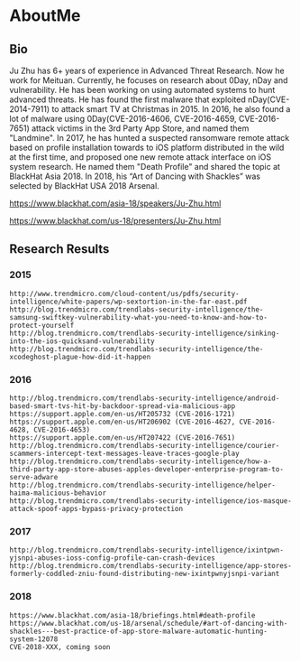 # AboutMe

## Bio
Ju Zhu has 6+ years of experience in Advanced Threat Research. Now he work for Meituan. Currently, he focuses on research about 0Day, nDay and vulnerability. He has been working on using automated systems to hunt advanced threats. He has found the first malware that exploited nDay(CVE-2014-7911) to attack smart TV at Christmas in 2015. In 2016, he also found a lot of malware using 0Day(CVE-2016-4606, CVE-2016-4659, CVE-2016-7651) attack victims in the 3rd Party App Store, and named them "Landmine". In 2017, he has hunted a suspected ransomware remote attack based on profile installation towards to iOS platform distributed in the wild at the first time, and proposed one new remote attack interface on iOS system research. He named them "Death Profile" and shared the topic at BlackHat Asia 2018. In 2018, his “Art of Dancing with Shackles” was selected by BlackHat USA 2018 Arsenal.

https://www.blackhat.com/asia-18/speakers/Ju-Zhu.html

https://www.blackhat.com/us-18/presenters/Ju-Zhu.html

## Research Results

### 2015
```
http://www.trendmicro.com/cloud-content/us/pdfs/security-intelligence/white-papers/wp-sextortion-in-the-far-east.pdf
http://blog.trendmicro.com/trendlabs-security-intelligence/the-samsung-swiftkey-vulnerability-what-you-need-to-know-and-how-to-protect-yourself
http://blog.trendmicro.com/trendlabs-security-intelligence/sinking-into-the-ios-quicksand-vulnerability
http://blog.trendmicro.com/trendlabs-security-intelligence/the-xcodeghost-plague-how-did-it-happen
```

### 2016
```
http://blog.trendmicro.com/trendlabs-security-intelligence/android-based-smart-tvs-hit-by-backdoor-spread-via-malicious-app
https://support.apple.com/en-us/HT205732 (CVE-2016-1721)
https://support.apple.com/en-us/HT206902 (CVE-2016-4627, CVE-2016-4628, CVE-2016-4653)
https://support.apple.com/en-us/HT207422 (CVE-2016-7651)
http://blog.trendmicro.com/trendlabs-security-intelligence/courier-scammers-intercept-text-messages-leave-traces-google-play
http://blog.trendmicro.com/trendlabs-security-intelligence/how-a-third-party-app-store-abuses-apples-developer-enterprise-program-to-serve-adware
http://blog.trendmicro.com/trendlabs-security-intelligence/helper-haima-malicious-behavior
http://blog.trendmicro.com/trendlabs-security-intelligence/ios-masque-attack-spoof-apps-bypass-privacy-protection
```

### 2017
```
http://blog.trendmicro.com/trendlabs-security-intelligence/ixintpwn-yjsnpi-abuses-ioss-config-profile-can-crash-devices
http://blog.trendmicro.com/trendlabs-security-intelligence/app-stores-formerly-coddled-zniu-found-distributing-new-ixintpwnyjsnpi-variant
```

### 2018
```
https://www.blackhat.com/asia-18/briefings.html#death-profile
https://www.blackhat.com/us-18/arsenal/schedule/#art-of-dancing-with-shackles---best-practice-of-app-store-malware-automatic-hunting-system-12078
CVE-2018-XXX, coming soon
```
